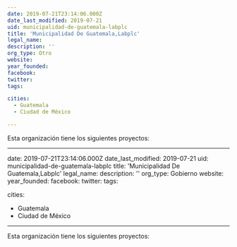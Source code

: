 ```yaml
---
date: 2019-07-21T23:14:06.000Z
date_last_modified: 2019-07-21
uid: municipalidad-de-guatemala-labplc
title: 'Municipalidad De Guatemala,Labplc'
legal_name: 
description: ''
org_type: Otro
website: 
year_founded: 
facebook: 
twitter: 
tags:

cities: 
  - Guatemala
  - Ciudad de México

---
```


Esta organización tiene los siguientes proyectos:


---
date: 2019-07-21T23:14:06.000Z
date_last_modified: 2019-07-21
uid: municipalidad-de-guatemala-labplc
title: 'Municipalidad De Guatemala,Labplc'
legal_name: 
description: ''
org_type: Gobierno
website: 
year_founded: 
facebook: 
twitter: 
tags:

cities: 
  - Guatemala
  - Ciudad de México

---

Esta organización tiene los siguientes proyectos:


